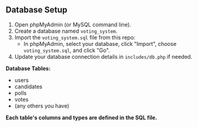 ## Database Setup

1. Open phpMyAdmin (or MySQL command line).
2. Create a database named `voting_system`.
3. Import the `voting_system.sql` file from this repo:
   - In phpMyAdmin, select your database, click "Import", choose `voting_system.sql`, and click "Go".
4. Update your database connection details in `includes/db.php` if needed.

**Database Tables:**
- users
- candidates
- polls
- votes
- (any others you have)

**Each table's columns and types are defined in the SQL file.**
